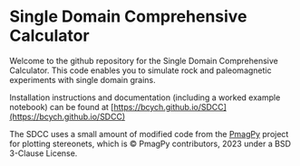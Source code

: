 # Single Domain Comprehensive Calculator
Welcome to the github repository for the Single Domain Comprehensive Calculator. This code enables you to simulate rock and paleomagnetic experiments with single domain grains.

Installation instructions and documentation (including a worked example notebook) can be found at [https://bcych.github.io/SDCC](https://bcych.github.io/SDCC)

The SDCC uses a small amount of modified code from the [PmagPy](https://github.com/PmagPy/PmagPy) project for plotting stereonets, which is &copy; PmagPy contributors, 2023 under a BSD 3-Clause License.






